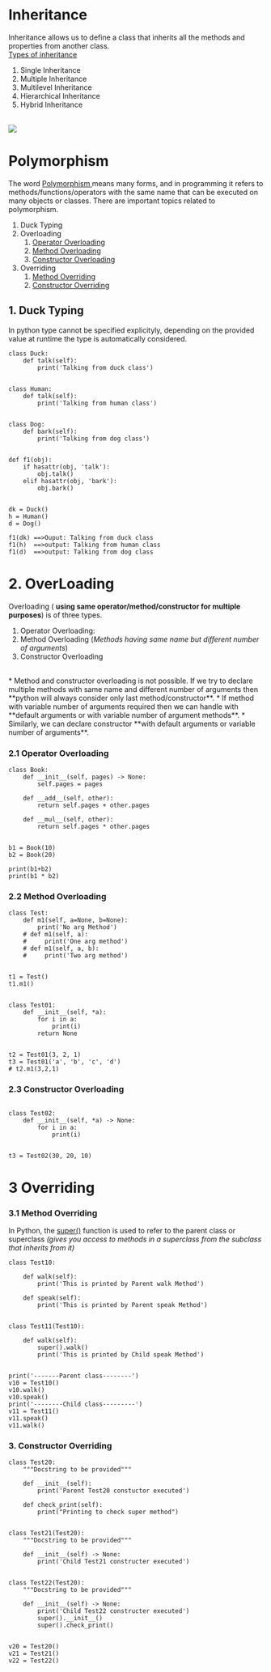 
# Inheritance 
Inheritance allows us to define a class that inherits all the methods and properties from another class.<br>
<a href="https://www.scientecheasy.com/2023/09/types-of-inheritance-in-python.html/">Types of inheritance</a>
1. Single Inheritance
2. Multiple Inheritance
3. Multilevel Inheritance
4. Hierarchical Inheritance
5. Hybrid Inheritance
<br></br>
<img src ="https://www.scientecheasy.com/wp-content/uploads/2023/09/types-of-inheritance-in-python-768x553.png">

# Polymorphism
The word <a href="https://www.w3schools.com/PYTHON/python_polymorphism.asp"> Polymorphism </a> means many forms, and in programming it refers to methods/functions/operators with the same name that can be executed on many objects or classes.
There are important topics related to polymorphism. 
1. Duck Typing
2. Overloading
    1. <a href="#21-operator-overloading">Operator Overloading</a>
    2. <a href="#22-method-overloading">Method Overloading</a>
    3. <a href="#23-constructor-overloading">Constructor Overloading</a>
3. Overriding
    1. <a href="#31-method-overriding">Method Overriding</a>
    2. <a href="#3-constructor-overriding">Constructor Overriding</a>
## 1. Duck Typing
In python type cannot be specified explicityly, depending on the provided value at runtime the type is automatically considered.
```
class Duck:
    def talk(self):
        print('Talking from duck class')


class Human:
    def talk(self):
        print('Talking from human class')


class Dog:
    def bark(self):
        print('Talking from dog class')


def f1(obj):
    if hasattr(obj, 'talk'):
        obj.talk()
    elif hasattr(obj, 'bark'):
        obj.bark()


dk = Duck()
h = Human()
d = Dog()

f1(dk) ==>Ouput: Talking from duck class
f1(h)  ==>output: Talking from human class
f1(d)  ==>output: Talking from dog class
```

#  2. OverLoading

Overloading ( <strong>using same operator/method/constructor for multiple purposes</strong>) is of three types.
1. Operator Overloading: 
2. Method Overloading (<i>Methods having same name but different number of arguments</i>)
3. Constructor Overloading 
<br>
* Method and constructor overloading is not possible. If we try to declare multiple methods with same name and different number of arguments then **python will always consider only last method/constructor**.
* If method with variable number of arguments required then we can handle with **default arguments or with variable number of argument methods**.
* Similarly, we can declare constructor **with default arguments or variable number of arguments**.

### 2.1 Operator Overloading

```
class Book:
    def __init__(self, pages) -> None:
        self.pages = pages

    def __add__(self, other):
        return self.pages + other.pages

    def __mul__(self, other):
        return self.pages * other.pages


b1 = Book(10)
b2 = Book(20)

print(b1+b2)
print(b1 * b2)
```
### 2.2 Method Overloading

```
class Test:
    def m1(self, a=None, b=None):
        print('No arg Method')
    # def m1(self, a):
    #     print('One arg method')
    # def m1(self, a, b):
    #     print('Two arg method')


t1 = Test()
t1.m1()


class Test01:
    def __init__(self, *a):
        for i in a:
            print(i)
        return None


t2 = Test01(3, 2, 1)
t3 = Test01('a', 'b', 'c', 'd')
# t2.m1(3,2,1)
```
### 2.3 Constructor Overloading
```

class Test02:
    def __init__(self, *a) -> None:
        for i in a:
            print(i)


t3 = Test02(30, 20, 10)
```
# 3 Overriding 
### 3.1 Method Overriding
In Python, the <a href="https://realpython.com/python-super/">super()</a> function is used to refer to the parent class or superclass <i>(gives you access to methods in a superclass from the subclass that inherits from it)</i>
```
class Test10:

    def walk(self):
        print('This is printed by Parent walk Method')

    def speak(self):
        print('This is printed by Parent speak Method')


class Test11(Test10):

    def walk(self):
        super().walk()
        print('This is printed by Child speak Method')


print('-------Parent class--------')
v10 = Test10()
v10.walk()
v10.speak()
print('--------Child class---------')
v11 = Test11()
v11.speak()
v11.walk()
```
### 3. Constructor Overriding
```
class Test20:
    """Docstring to be provided"""

    def __init__(self):
        print('Parent Test20 constuctor executed')

    def check_print(self):
        print("Printing to check super method")


class Test21(Test20):
    """Docstring to be provided"""

    def __init__(self) -> None:
        print('Child Test21 constructer executed')


class Test22(Test20):
    """Docstring to be provided"""

    def __init__(self) -> None:
        print('Child Test22 constructer executed')
        super().__init__()
        super().check_print()


v20 = Test20()
v21 = Test21()
v22 = Test22()
```